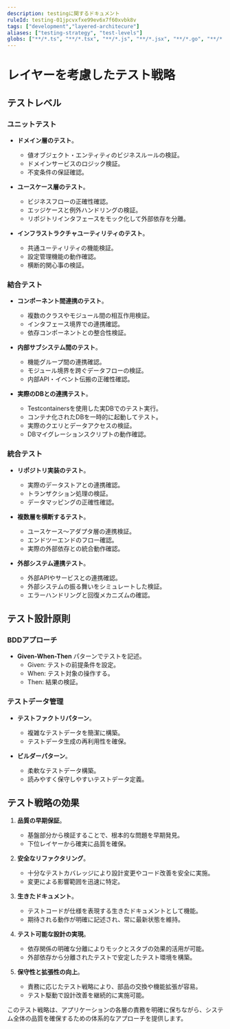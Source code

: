 ```yaml
---
description: testingに関するドキュメント
ruleId: testing-01jpcvxfxe99ev6x7f60xvbk8v
tags: ["development","layered-architecure"]
aliases: ["testing-strategy", "test-levels"]
globs: ["**/*.ts", "**/*.tsx", "**/*.js", "**/*.jsx", "**/*.go", "**/*.rs", "**/*.scala"]
---
```


# レイヤーを考慮したテスト戦略

## テストレベル

### ユニットテスト

- **ドメイン層のテスト**。
  - 値オブジェクト・エンティティのビジネスルールの検証。
  - ドメインサービスのロジック検証。
  - 不変条件の保証確認。

- **ユースケース層のテスト**。
  - ビジネスフローの正確性確認。
  - エッジケースと例外ハンドリングの検証。
  - リポジトリインタフェースをモック化して外部依存を分離。

- **インフラストラクチャユーティリティのテスト**。
  - 共通ユーティリティの機能検証。
  - 設定管理機能の動作確認。
  - 横断的関心事の検証。

### 結合テスト

- **コンポーネント間連携のテスト**。
  - 複数のクラスやモジュール間の相互作用検証。
  - インタフェース境界での連携確認。
  - 依存コンポーネントとの整合性検証。

- **内部サブシステム間のテスト**。
  - 機能グループ間の連携確認。
  - モジュール境界を跨ぐデータフローの検証。
  - 内部API・イベント伝搬の正確性確認。

- **実際のDBとの連携テスト**。
  - Testcontainersを使用した実DBでのテスト実行。
  - コンテナ化されたDBを一時的に起動してテスト。
  - 実際のクエリとデータアクセスの検証。
  - DBマイグレーションスクリプトの動作確認。

### 統合テスト

- **リポジトリ実装のテスト**。
  - 実際のデータストアとの連携確認。
  - トランザクション処理の検証。
  - データマッピングの正確性確認。

- **複数層を横断するテスト**。
  - ユースケース〜アダプタ層の連携検証。
  - エンドツーエンドのフロー確認。
  - 実際の外部依存との統合動作確認。

- **外部システム連携テスト**。
  - 外部APIやサービスとの連携確認。
  - 外部システムの振る舞いをシミュレートした検証。
  - エラーハンドリングと回復メカニズムの確認。

## テスト設計原則

### BDDアプローチ

- **Given-When-Then** パターンでテストを記述。
  - Given: テストの前提条件を設定。
  - When: テスト対象の操作する。
  - Then: 結果の検証。

### テストデータ管理

- **テストファクトリパターン**。
  - 複雑なテストデータを簡潔に構築。
  - テストデータ生成の再利用性を確保。

- **ビルダーパターン**。
  - 柔軟なテストデータ構築。
  - 読みやすく保守しやすいテストデータ定義。

## テスト戦略の効果

1. **品質の早期保証**。
   - 基盤部分から検証することで、根本的な問題を早期発見。
   - 下位レイヤーから確実に品質を確保。

2. **安全なリファクタリング**。
   - 十分なテストカバレッジにより設計変更やコード改善を安全に実施。
   - 変更による影響範囲を迅速に特定。

3. **生きたドキュメント**。
   - テストコードが仕様を表現する生きたドキュメントとして機能。
   - 期待される動作が明確に記述され、常に最新状態を維持。

4. **テスト可能な設計の実現**。
   - 依存関係の明確な分離によりモックとスタブの効果的活用が可能。
   - 外部依存から分離されたテストで安定したテスト環境を構築。

5. **保守性と拡張性の向上**。
   - 責務に応じたテスト戦略により、部品の交換や機能拡張が容易。
   - テスト駆動で設計改善を継続的に実施可能。

このテスト戦略は、アプリケーションの各層の責務を明確に保ちながら、システム全体の品質を確保するための体系的なアプローチを提供します。